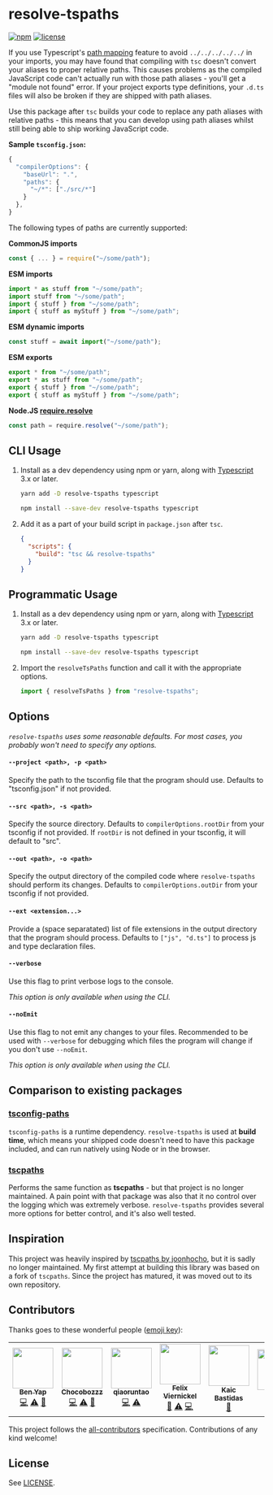 # resolve-tspaths

[![npm](https://img.shields.io/npm/v/resolve-tspaths?style=flat-square)](https://www.npmjs.com/package/resolve-tspaths)
[![license](https://img.shields.io/:license-mit-blue.svg?style=flat-square)](LICENSE)

If you use Typescript's
[path mapping](https://www.typescriptlang.org/docs/handbook/module-resolution.html#path-mapping)
feature to avoid `../../../../../` in your imports, you may have found that
compiling with `tsc` doesn't convert your aliases to proper relative paths. This
causes problems as the compiled JavaScript code can't actually run with those
path aliases - you'll get a "module not found" error. If your project exports
type definitions, your `.d.ts` files will also be broken if they are shipped
with path aliases.

Use this package after `tsc` builds your code to replace any path aliases with
relative paths - this means that you can develop using path aliases whilst still
being able to ship working JavaScript code.

**Sample `tsconfig.json`:**

```ts
{
  "compilerOptions": {
    "baseUrl": ".",
    "paths": {
      "~/*": ["./src/*"]
    }
  },
}

```

The following types of paths are currently supported:

**CommonJS imports**

```ts
const { ... } = require("~/some/path");
```

**ESM imports**

```ts
import * as stuff from "~/some/path";
import stuff from "~/some/path";
import { stuff } from "~/some/path";
import { stuff as myStuff } from "~/some/path";
```

**ESM dynamic imports**

```ts
const stuff = await import("~/some/path");
```

**ESM exports**

```ts
export * from "~/some/path";
export * as stuff from "~/some/path";
export { stuff } from "~/some/path";
export { stuff as myStuff } from "~/some/path";
```

**Node.JS
[require.resolve](https://nodejs.org/api/modules.html#requireresolverequest-options)**

```ts
const path = require.resolve("~/some/path");
```

## CLI Usage

1. Install as a dev dependency using npm or yarn, along with
   [Typescript](https://www.npmjs.com/package/typescript) 3.x or later.

   ```sh
   yarn add -D resolve-tspaths typescript
   ```

   ```sh
   npm install --save-dev resolve-tspaths typescript
   ```

2. Add it as a part of your build script in `package.json` after `tsc`.

   ```json
   {
     "scripts": {
       "build": "tsc && resolve-tspaths"
     }
   }
   ```

## Programmatic Usage

1. Install as a dev dependency using npm or yarn, along with
   [Typescript](https://www.npmjs.com/package/typescript) 3.x or later.

   ```sh
   yarn add -D resolve-tspaths typescript
   ```

   ```sh
   npm install --save-dev resolve-tspaths typescript
   ```

2. Import the `resolveTsPaths` function and call it with the appropriate
   options.

   ```ts
   import { resolveTsPaths } from "resolve-tspaths";
   ```

## Options

_`resolve-tspaths` uses some reasonable defaults. For most cases, you probably
won't need to specify any options._

#### `--project <path>, -p <path>`

Specify the path to the tsconfig file that the program should use. Defaults to
"tsconfig.json" if not provided.

#### `--src <path>, -s <path>`

Specify the source directory. Defaults to `compilerOptions.rootDir` from your
tsconfig if not provided. If `rootDir` is not defined in your tsconfig, it will
default to "src".

#### `--out <path>, -o <path>`

Specify the output directory of the compiled code where `resolve-tspaths` should
perform its changes. Defaults to `compilerOptions.outDir` from your tsconfig if
not provided.

#### `--ext <extension...>`

Provide a (space separatated) list of file extensions in the output directory
that the program should process. Defaults to `["js", "d.ts"]` to process js and
type declaration files.

#### `--verbose`

Use this flag to print verbose logs to the console.

_This option is only available when using the CLI._

#### `--noEmit`

Use this flag to not emit any changes to your files. Recommended to be used with
`--verbose` for debugging which files the program will change if you don't use
`--noEmit`.

_This option is only available when using the CLI._

## Comparison to existing packages

### [tsconfig-paths](https://github.com/dividab/tsconfig-paths)

`tsconfig-paths` is a runtime dependency. `resolve-tspaths` is used at **build
time**, which means your shipped code doesn't need to have this package
included, and can run natively using Node or in the browser.

### [tscpaths](https://github.com/joonhocho/tscpaths)

Performs the same function as **tscpaths** - but that project is no longer
maintained. A pain point with that package was also that it no control over the
logging which was extremely verbose. `resolve-tspaths` provides several more
options for better control, and it's also well tested.

## Inspiration

This project was heavily inspired by
[tscpaths by joonhocho](https://github.com/joonhocho/tscpaths), but it is sadly
no longer maintained. My first attempt at building this library was based on a
fork of `tscpaths`. Since the project has matured, it was moved out to its own
repository.

## Contributors

Thanks goes to these wonderful people
([emoji key](https://allcontributors.org/docs/en/emoji-key)):

<!-- ALL-CONTRIBUTORS-LIST:START - Do not remove or modify this section -->
<!-- prettier-ignore-start -->
<!-- markdownlint-disable -->
<table>
  <tr>
    <td align="center"><a href="https://github.com/benyap"><img src="https://avatars.githubusercontent.com/u/19235373?v=4?s=80" width="80px;" alt=""/><br /><sub><b>Ben Yap</b></sub></a><br /><a href="https://github.com/benyap/resolve-tspaths/commits?author=benyap" title="Code">💻</a> <a href="https://github.com/benyap/resolve-tspaths/commits?author=benyap" title="Tests">⚠️</a> <a href="https://github.com/benyap/resolve-tspaths/commits?author=benyap" title="Documentation">📖</a></td>
    <td align="center"><a href="https://github.com/Chocobozzz"><img src="https://avatars.githubusercontent.com/u/5180488?v=4?s=80" width="80px;" alt=""/><br /><sub><b>Chocobozzz</b></sub></a><br /><a href="https://github.com/benyap/resolve-tspaths/commits?author=Chocobozzz" title="Code">💻</a> <a href="https://github.com/benyap/resolve-tspaths/commits?author=Chocobozzz" title="Tests">⚠️</a> <a href="https://github.com/benyap/resolve-tspaths/issues?q=author%3AChocobozzz" title="Bug reports">🐛</a></td>
    <td align="center"><a href="https://qiaoruntao.com"><img src="https://avatars.githubusercontent.com/u/5846433?v=4?s=80" width="80px;" alt=""/><br /><sub><b>qiaoruntao</b></sub></a><br /><a href="https://github.com/benyap/resolve-tspaths/commits?author=qiaoruntao" title="Code">💻</a> <a href="https://github.com/benyap/resolve-tspaths/commits?author=qiaoruntao" title="Tests">⚠️</a></td>
    <td align="center"><a href="https://github.com/4nickel"><img src="https://avatars.githubusercontent.com/u/57354511?v=4?s=80" width="80px;" alt=""/><br /><sub><b>Felix Viernickel</b></sub></a><br /><a href="https://github.com/benyap/resolve-tspaths/issues?q=author%3A4nickel" title="Bug reports">🐛</a> <a href="https://github.com/benyap/resolve-tspaths/commits?author=4nickel" title="Tests">⚠️</a> <a href="https://github.com/benyap/resolve-tspaths/commits?author=4nickel" title="Code">💻</a></td>
    <td align="center"><a href="http://kaic.dev"><img src="https://avatars.githubusercontent.com/u/9873486?v=4?s=80" width="80px;" alt=""/><br /><sub><b>Kaic Bastidas</b></sub></a><br /><a href="#ideas-tcK1" title="Ideas, Planning, & Feedback">🤔</a></td>
    <td align="center"><a href="https://github.com/Atlinx"><img src="https://avatars.githubusercontent.com/u/25368491?v=4?s=80" width="80px;" alt=""/><br /><sub><b>Atlinx</b></sub></a><br /><a href="#ideas-Atlinx" title="Ideas, Planning, & Feedback">🤔</a></td>
    <td align="center"><a href="http://wintercounter.me"><img src="https://avatars.githubusercontent.com/u/963776?v=4?s=80" width="80px;" alt=""/><br /><sub><b>Victor Vincent</b></sub></a><br /><a href="#ideas-wintercounter" title="Ideas, Planning, & Feedback">🤔</a> <a href="https://github.com/benyap/resolve-tspaths/issues?q=author%3Awintercounter" title="Bug reports">🐛</a></td>
  </tr>
</table>

<!-- markdownlint-restore -->
<!-- prettier-ignore-end -->

<!-- ALL-CONTRIBUTORS-LIST:END -->

This project follows the
[all-contributors](https://github.com/all-contributors/all-contributors)
specification. Contributions of any kind welcome!

## License

See [LICENSE](LICENSE).
